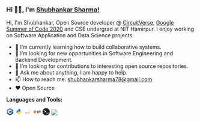 ### Hi 👋🏽, I'm [Shubhankar Sharma!](http://shubhankarsharma00.tech/) 

Hi, I'm Shubhankar, Open Source developer @ [CircuitVerse](https://www.circuitverse.org/), [Google Summer of Code 2020](https://summerofcode.withgoogle.com/projects/#6595540122337280) and CSE undergrad at NIT Hamirpur. I enjoy working on Software Application and Data Science projects.

- 🌱 I’m currently learning how to build collaborative systems.
- 👯 I’m looking for new opportunities in Software Engineering and Backend Development.
- 🤔 I’m looking for contributions to interesting open source repositories.
- 💬 Ask me about anything, I am happy to help.
- 📫 How to reach me: shubhankarsharma78@gmail.com
- :heart: Open Source

**Languages and Tools:** 

<code><img height="20" src="https://raw.githubusercontent.com/github/explore/80688e429a7d4ef2fca1e82350fe8e3517d3494d/topics/cpp/cpp.png"></code>
<code><img height="20" src="https://raw.githubusercontent.com/github/explore/80688e429a7d4ef2fca1e82350fe8e3517d3494d/topics/python/python.png"></code>
<code><img height="20" src="https://raw.githubusercontent.com/github/explore/80688e429a7d4ef2fca1e82350fe8e3517d3494d/topics/mysql/mysql.png"></code>
<code><img height="20" src="https://raw.githubusercontent.com/github/explore/80688e429a7d4ef2fca1e82350fe8e3517d3494d/topics/git/git.png"></code>
<code><img height="20" src="https://raw.githubusercontent.com/github/explore/80688e429a7d4ef2fca1e82350fe8e3517d3494d/topics/terminal/terminal.png"></code>
<code><img height="20" src="https://upload.wikimedia.org/wikipedia/commons/6/62/Ruby_On_Rails_Logo.svg"></code>
<br>
